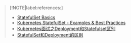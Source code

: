 

> [!NOTE|label:references:]
> - [StatefulSet Basics](https://kubernetes.io/docs/tutorials/stateful-application/basic-stateful-set/)
> - [Kubernetes StatefulSet - Examples & Best Practices](https://loft.sh/blog/kubernetes-statefulset-examples-and-best-practices/)
> - [Kubernetes面试之Deployment和Statefulset区别](https://zhuanlan.zhihu.com/p/248405724)
> - [StatefulSet和Deployment的区别](https://www.cnblogs.com/weifeng1463/p/10284122.html)

